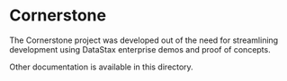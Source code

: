 # Cornerstone

The Cornerstone project was developed out of the need for streamlining development
using DataStax enterprise demos and proof of concepts.

Other documentation is available in this directory.
